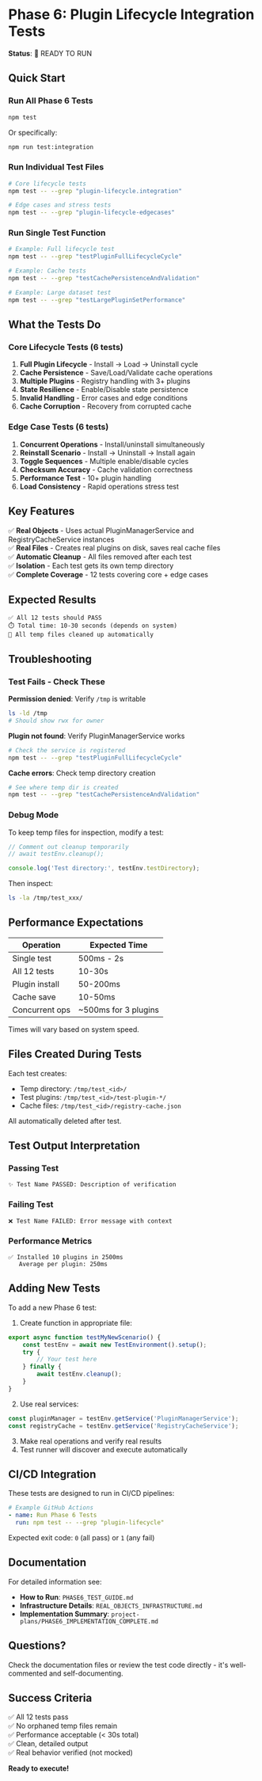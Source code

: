 # Phase 6: Plugin Lifecycle Integration Tests

**Status**: 🎉 READY TO RUN

## Quick Start

### Run All Phase 6 Tests

```bash
npm test
```

Or specifically:

```bash
npm run test:integration
```

### Run Individual Test Files

```bash
# Core lifecycle tests
npm test -- --grep "plugin-lifecycle.integration"

# Edge cases and stress tests  
npm test -- --grep "plugin-lifecycle-edgecases"
```

### Run Single Test Function

```bash
# Example: Full lifecycle test
npm test -- --grep "testPluginFullLifecycleCycle"

# Example: Cache tests
npm test -- --grep "testCachePersistenceAndValidation"

# Example: Large dataset test
npm test -- --grep "testLargePluginSetPerformance"
```

## What the Tests Do

### Core Lifecycle Tests (6 tests)
1. **Full Plugin Lifecycle** - Install → Load → Uninstall cycle
2. **Cache Persistence** - Save/Load/Validate cache operations
3. **Multiple Plugins** - Registry handling with 3+ plugins
4. **State Resilience** - Enable/Disable state persistence
5. **Invalid Handling** - Error cases and edge conditions
6. **Cache Corruption** - Recovery from corrupted cache

### Edge Case Tests (6 tests)
1. **Concurrent Operations** - Install/uninstall simultaneously
2. **Reinstall Scenario** - Install → Uninstall → Install again
3. **Toggle Sequences** - Multiple enable/disable cycles
4. **Checksum Accuracy** - Cache validation correctness
5. **Performance Test** - 10+ plugin handling
6. **Load Consistency** - Rapid operations stress test

## Key Features

✅ **Real Objects** - Uses actual PluginManagerService and RegistryCacheService instances  
✅ **Real Files** - Creates real plugins on disk, saves real cache files  
✅ **Automatic Cleanup** - All files removed after each test  
✅ **Isolation** - Each test gets its own temp directory  
✅ **Complete Coverage** - 12 tests covering core + edge cases  

## Expected Results

```
✅ All 12 tests should PASS
⏱️ Total time: 10-30 seconds (depends on system)
🧹 All temp files cleaned up automatically
```

## Troubleshooting

### Test Fails - Check These

**Permission denied**: Verify `/tmp` is writable
```bash
ls -ld /tmp
# Should show rwx for owner
```

**Plugin not found**: Verify PluginManagerService works
```bash
# Check the service is registered
npm test -- --grep "testPluginFullLifecycleCycle"
```

**Cache errors**: Check temp directory creation
```bash
# See where temp dir is created
npm test -- --grep "testCachePersistenceAndValidation"
```

### Debug Mode

To keep temp files for inspection, modify a test:

```javascript
// Comment out cleanup temporarily
// await testEnv.cleanup();

console.log('Test directory:', testEnv.testDirectory);
```

Then inspect:
```bash
ls -la /tmp/test_xxx/
```

## Performance Expectations

| Operation | Expected Time |
|-----------|---|
| Single test | 500ms - 2s |
| All 12 tests | 10-30s |
| Plugin install | 50-200ms |
| Cache save | 10-50ms |
| Concurrent ops | ~500ms for 3 plugins |

Times will vary based on system speed.

## Files Created During Tests

Each test creates:
- Temp directory: `/tmp/test_<id>/`
- Test plugins: `/tmp/test_<id>/test-plugin-*/`
- Cache files: `/tmp/test_<id>/registry-cache.json`

All automatically deleted after test.

## Test Output Interpretation

### Passing Test
```
✨ Test Name PASSED: Description of verification
```

### Failing Test  
```
❌ Test Name FAILED: Error message with context
```

### Performance Metrics
```
✅ Installed 10 plugins in 2500ms
   Average per plugin: 250ms
```

## Adding New Tests

To add a new Phase 6 test:

1. Create function in appropriate file:
```javascript
export async function testMyNewScenario() {
    const testEnv = await new TestEnvironment().setup();
    try {
        // Your test here
    } finally {
        await testEnv.cleanup();
    }
}
```

2. Use real services:
```javascript
const pluginManager = testEnv.getService('PluginManagerService');
const registryCache = testEnv.getService('RegistryCacheService');
```

3. Make real operations and verify real results
4. Test runner will discover and execute automatically

## CI/CD Integration

These tests are designed to run in CI/CD pipelines:

```yaml
# Example GitHub Actions
- name: Run Phase 6 Tests
  run: npm test -- --grep "plugin-lifecycle"
```

Expected exit code: `0` (all pass) or `1` (any fail)

## Documentation

For detailed information see:
- **How to Run**: `PHASE6_TEST_GUIDE.md`
- **Infrastructure Details**: `REAL_OBJECTS_INFRASTRUCTURE.md`
- **Implementation Summary**: `project-plans/PHASE6_IMPLEMENTATION_COMPLETE.md`

## Questions?

Check the documentation files or review the test code directly - it's well-commented and self-documenting.

## Success Criteria

✅ All 12 tests pass  
✅ No orphaned temp files remain  
✅ Performance acceptable (< 30s total)  
✅ Clean, detailed output  
✅ Real behavior verified (not mocked)  

**Ready to execute!**